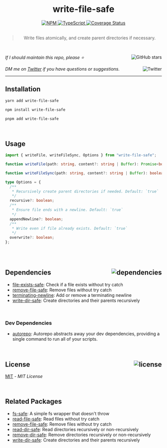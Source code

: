<!--BEGIN HEADER-->
<div id="top" align="center">
  <h1>write-file-safe</h1>
  <a href="https://npmjs.com/package/write-file-safe">
    <img alt="NPM" src="https://img.shields.io/npm/v/write-file-safe.svg">
  </a>
  <a href="https://github.com/bconnorwhite/write-file-safe">
    <img alt="TypeScript" src="https://img.shields.io/github/languages/top/bconnorwhite/write-file-safe.svg">
  </a>
  <a href="https://coveralls.io/github/bconnorwhite/write-file-safe?branch=master">
    <img alt="Coverage Status" src="https://img.shields.io/coveralls/github/bconnorwhite/write-file-safe.svg?branch=master">
  </a>
</div>

<br />

<blockquote align="center">Write files atomically, and create parent directories if necessary.</blockquote>

<br />

_If I should maintain this repo, please ⭐️_
<a href="https://github.com/bconnorwhite/write-file-safe">
  <img align="right" alt="GitHub stars" src="https://img.shields.io/github/stars/bconnorwhite/write-file-safe?label=%E2%AD%90%EF%B8%8F&style=social">
</a>

_DM me on [Twitter](https://twitter.com/bconnorwhite) if you have questions or suggestions._
<a href="https://twitter.com/bconnorwhite">
  <img align="right" alt="Twitter" src="https://img.shields.io/twitter/url?label=%40bconnorwhite&style=social&url=https%3A%2F%2Ftwitter.com%2Fbconnorwhite">
</a>

---
<!--END HEADER-->

## Installation

```sh
yarn add write-file-safe
```

```sh
npm install write-file-safe
```

```sh
pnpm add write-file-safe
```

<br />

## Usage

```ts
import { writeFile, writeFileSync, Options } from "write-file-safe";

function writeFile(path: string, content?: string | Buffer): Promise<boolean>;

function writeFileSync(path: string, content?: string | Buffer): boolean;

type Options = {
  /**
   * Recursively create parent directories if needed. Default: `true`
   */
  recursive?: boolean;
  /**
   * Ensure file ends with a newline. Default: `true`
   */
  appendNewline?: boolean;
  /**
   * Write even if file already exists. Default: `true`
   */
  overwrite?: boolean;
};
```

<br />

<!--BEGIN FOOTER-->

<br />

<h2 id="dependencies">Dependencies<a href="https://www.npmjs.com/package/write-file-safe?activeTab=dependencies"><img align="right" alt="dependencies" src="https://img.shields.io/librariesio/release/npm/write-file-safe.svg"></a></h2>

- [file-exists-safe](https://www.npmjs.com/package/file-exists-safe): Check if a file exists without try catch
- [remove-file-safe](https://www.npmjs.com/package/remove-file-safe): Remove files without try catch
- [terminating-newline](https://www.npmjs.com/package/terminating-newline): Add or remove a terminating newline
- [write-dir-safe](https://www.npmjs.com/package/write-dir-safe): Create directories and their parents recursively

<br />

<h3>Dev Dependencies</h3>

- [autorepo](https://www.npmjs.com/package/autorepo): Autorepo abstracts away your dev dependencies, providing a single command to run all of your scripts.


<br />

<h2 id="license">License <a href="https://opensource.org/licenses/MIT"><img align="right" alt="license" src="https://img.shields.io/npm/l/write-file-safe.svg"></a></h2>

[MIT](https://opensource.org/licenses/MIT) - _MIT License_
<!--END FOOTER-->

<br />

## Related Packages

- [fs-safe](https://www.npmjs.com/package/fs-safe): A simple fs wrapper that doesn't throw
- [read-file-safe](https://www.npmjs.com/package/read-file-safe): Read files without try catch
- [remove-file-safe](https://www.npmjs.com/package/remove-file-safe): Remove files without try catch
- [read-dir-safe](https://www.npmjs.com/package/read-dir-safe): Read directories recursively or non-recursively
- [remove-dir-safe](https://www.npmjs.com/package/remove-dir-safe): Remove directories recursively or non-recursively
- [write-dir-safe](https://www.npmjs.com/package/write-dir-safe): Create directories and their parents recursively
